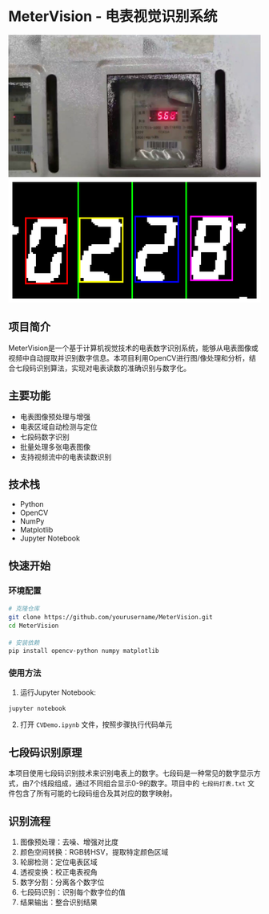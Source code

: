 # MeterVision - 电表视觉识别系统
![电表识别示例](./jpgs/1000.jpg)
![识别过程](./exp.png)
## 项目简介
MeterVision是一个基于计算机视觉技术的电表数字识别系统，能够从电表图像或视频中自动提取并识别数字信息。本项目利用OpenCV进行图/像处理和分析，结合七段码识别算法，实现对电表读数的准确识别与数字化。

## 主要功能
- 电表图像预处理与增强
- 电表区域自动检测与定位
- 七段码数字识别
- 批量处理多张电表图像
- 支持视频流中的电表读数识别

## 技术栈
- Python
- OpenCV
- NumPy
- Matplotlib
- Jupyter Notebook

## 快速开始
### 环境配置
```bash
# 克隆仓库
git clone https://github.com/yourusername/MeterVision.git
cd MeterVision

# 安装依赖
pip install opencv-python numpy matplotlib
```

### 使用方法
1. 运行Jupyter Notebook:
```bash
jupyter notebook
```
2. 打开 `CVDemo.ipynb` 文件，按照步骤执行代码单元

## 七段码识别原理
本项目使用七段码识别技术来识别电表上的数字。七段码是一种常见的数字显示方式，由7个线段组成，通过不同组合显示0-9的数字。项目中的 `七段码打表.txt` 文件包含了所有可能的七段码组合及其对应的数字映射。

## 识别流程
1. 图像预处理：去噪、增强对比度
2. 颜色空间转换：RGB转HSV，提取特定颜色区域
3. 轮廓检测：定位电表区域
4. 透视变换：校正电表视角
5. 数字分割：分离各个数字位
6. 七段码识别：识别每个数字位的值
7. 结果输出：整合识别结果
